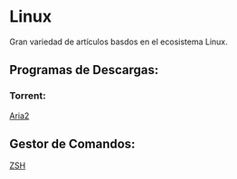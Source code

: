 # Linux

Gran variedad de artículos basdos en el ecosistema Linux.

## Programas de Descargas:
### Torrent:

[Aria2](../Linux/Programas_para_Linux/Aria2.html)

## Gestor de Comandos:

[ZSH](../Linux/Introducción_a_Linux/ZSH.html)
